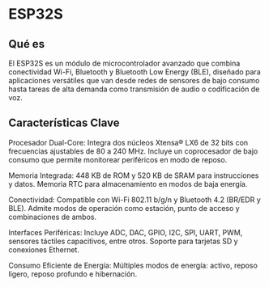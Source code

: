 # ESP32S

## Qué es 

El ESP32S es un módulo de microcontrolador avanzado que combina conectividad Wi-Fi, Bluetooth y Bluetooth Low Energy (BLE), diseñado para aplicaciones versátiles que van desde redes de sensores de bajo consumo hasta tareas de alta demanda como transmisión de audio o codificación de voz.

## Características Clave

Procesador Dual-Core:
Integra dos núcleos Xtensa® LX6 de 32 bits con frecuencias ajustables de 80 a 240 MHz.
Incluye un coprocesador de bajo consumo que permite monitorear periféricos en modo de reposo.

Memoria Integrada:
448 KB de ROM y 520 KB de SRAM para instrucciones y datos.
Memoria RTC para almacenamiento en modos de baja energía.

Conectividad:
Compatible con Wi-Fi 802.11 b/g/n y Bluetooth 4.2 (BR/EDR y BLE).
Admite modos de operación como estación, punto de acceso y combinaciones de ambos.

Interfaces Periféricas: 
Incluye ADC, DAC, GPIO, I2C, SPI, UART, PWM, sensores táctiles capacitivos, entre otros.
Soporte para tarjetas SD y conexiones Ethernet.

Consumo Eficiente de Energía:
Múltiples modos de energía: activo, reposo ligero, reposo profundo e hibernación.
